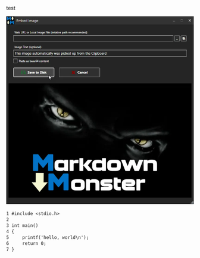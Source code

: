 test


![](a.png)

	1 #include <stdio.h>
	2
	3 int main()
	4 {
	5     printf('hello, world\n');
	6     return 0;
	7 }    
